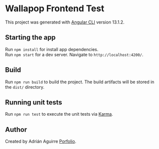 # Wallapop Frontend Test

This project was generated with [Angular CLI](https://github.com/angular/angular-cli) version 13.1.2.

## Starting the app

Run `npm install` for install app dependencies. <br />
Run `npm start` for a dev server. Navigate to `http://localhost:4200/`.

## Build

Run `npm run build` to build the project. The build artifacts will be stored in the `dist/` directory.

## Running unit tests

Run `npm run test` to execute the unit tests via [Karma](https://karma-runner.github.io).

## Author

Created by Adrián Aguirre [Porfolio](https://adrianagui.rocks).
